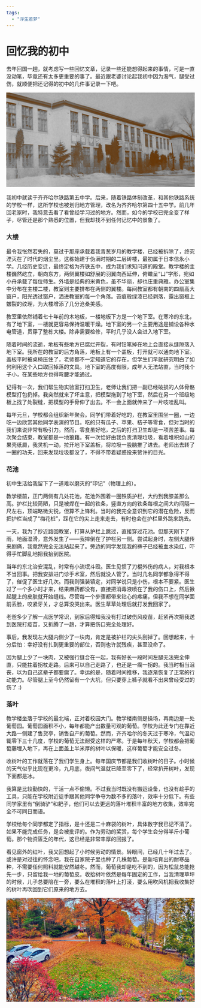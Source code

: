 ```yaml
---
tags: 
  - "浮生若梦"
---
```


# 回忆我的初中

去年回国一趟，就考虑写一些回忆文章，记录一些还能想得起来的事情，可是一直没动笔，毕竟还有太多更重要的事了。最近跟老婆讨论起我初中因为淘气，腿受过伤，就顺便把还记得的初中的几件事记录一下吧。

![](school.png)

我初中就读于齐齐哈尔铁路第五中学。后来，随着铁路体制改革，和其他铁路系统的学校一样，这所学校也被划归地方管理，改名为齐齐哈尔第四十五中学。前几年回老家时，我特意去看了看曾经学习过的地方。然而，如今的学校已完全变了样子，尽管还是那个熟悉的位置，但我却找不到任何记忆中的景象了。

### 大楼

最令我怅然若失的，莫过于那座承载着我青葱岁月的教学楼，已经被拆除了，终究湮灭在了时代的烟尘里。这栋始建于伪满时期的二层砖楼，最初属于日本信永小学。几经历史变迁，最终定格为齐铁五中，成为我们求知问道的殿堂。教学楼的主楼巍然屹立，朝向东方，两侧翼楼如舒展的羽翼向西延伸，俯瞰呈“凵”字形，宛如小舟承载了每位师生。外墙是经典的米黄色，虽不华丽，却也庄重典雅。办公室集中分布在主楼二楼，教室则主要排布在两侧的翼楼。每间教室都有朝南的四扇高大窗户，阳光透过窗户，洒进教室的每一个角落。苔痕般绿漆已经剥落，露出窗框上皴裂的纹理，为大楼增添了几分沧桑美感。

教室里依然铺着七十年前的木地板，一楼地板下方是一个地下室。在寒冷的东北，有了地下室，一楼就更容易保持温暖干燥。地下室的另一个主要用途是铺设各种水电管道，贯穿了整栋大楼。除非需要检修，平时几乎没人会进入地下室。

随着时间的流逝，地板有些地方已腐烂开裂，有时铅笔掉在地上会直接从缝隙落入地下室。我所在的教室的后方角落，地板上有一个盖板，打开就可以通向地下室。盖板平时被桌椅压住了，老师都不一定知道它的存在，但学生们早就研究明白了如何利用这个入口取回掉落的文具。地下室的高度有限，成年人无法站直，当时我个子小，在某些地方也得弯腰才能通过。

记得有一次，我们帮生物实验室打扫卫生，老师让我们把一副已经破损的人体骨骼模型打包扔掉。我突然就来了坏主意，把模型拖到了地下室，然后在另一个班级地板上找了处裂缝，把模型的手骨伸了出去。不一会上面就传来了一片吱哇乱叫。

每年元旦，学校都会组织新年聚会。同学们带着好吃的，在教室里围坐一圈，一边吃一边欣赏其他同学表演的节目。吃的只有瓜子、苹果、桔子等零食，但对当时的我们来说非常有吸引力。然而，零食虽好吃，之后的打扫卫生却是一项苦差事。每次聚会结束，教室都是一地狼籍。有一次恰好由我负责清理垃圾，看着堆积如山的果壳纸屑，我灵机一动，拉开地下室盖板，将垃圾一股脑推了进去。老师出去转了一圈的功夫，回来发现垃圾都没了，不得不带着疑惑投来赞许的目光。

### 花池

初中生活给我留下了一道难以磨灭的“印记”（物理上的）。

教学楼前，正门两侧有几处花池，花池外围着一圈铁质护栏，大约到我膝盖那么高。护栏比较简陋，只是被焊在一起的铁条，竖直方向的铁条每根之间大约间隔一尺左右，顶端略微尖锐，但算不上锋利。当时的我完全意识到它的潜在危险，反而把护栏当成了“梅花桩”，踩在它的尖上走来走去，有时也会在护栏里外跳来跳去。

一天，我为了抄近路回教室，打算从护栏上跳过，直接穿过花池。但那天刚下了雨，地面湿滑，意外发生了——我摔倒在了护栏另一侧。尝试起身时，左侧大腿传来剧痛，我竟然完全无法站起来了。旁边的同学发现我的裤子已经被血水染红，吓得手忙脚乱地把我抬到医院。

当年的东北治安混乱，时常有小流氓斗殴。医生见惯了刀棍外伤的病人，对我根本不当回事。把我安排进门诊手术室，然后就没人管了。当时几名同学都急得不得了，催促了医生好几次。而我则强装镇定，对同学说只是小伤，根本不要紧。医生过了一个多小时才来，结果麻药都没有，直接把消毒液喷在了我的伤口上，然后揪起腿上的皮肤就开始缝线。尽管每一个步骤都带来钻心的疼痛，但我不想在同学面前丢脸，咬紧牙关，才总算没哭出来。医生草草处理后就打发我回家了。

老爸多少了解一点医学常识，到家后得知我没有打过破伤风疫苗，赶紧再次把我送到医院打疫苗，又折腾了一趟，才算把伤口完全处理好。

事后，我发现左大腿内侧少了一块肉，肯定是被护栏的尖头刮掉了。回想起来，十分后怕：幸好没有扎到更重要的部位，否则也许就残疾，甚至没命了。

因为腿上少了一块肉，又被强行缝合在一起，我有好长一段时间左腿无法完全伸直，只能拄着拐杖走路。后来可以自己走路了，也还是一瘸一拐的。我当时相当沮丧，以为自己这辈子都要瘸了。幸运的是，随着时间推移，我逐渐恢复了正常的行动能力。尽管腿上至今仍然留有一个大坑，但只要穿上裤子就看不出来曾经受过的伤了 :)

### 落叶

教学楼坐落于学校的最北端，正对着校园大门。教学楼南侧是操场，再南边是一处葡萄园。葡萄园面积不小，每年都能产出数量可观的葡萄。学校为此还专门在靠近大路一侧建了售货亭，销售自产的葡萄。然而，齐齐哈尔的冬天过于寒冷，气温动辄零下三十几度，学校的葡萄无法耐受这样的严寒。于是每年秋天，学校都会把葡萄藤埋入地下，再在上面盖上半米厚的树叶以保暖，这样葡萄才能安全过冬。

收树叶的工作就落在了我们学生身上。每年国庆节都是我们收树叶的日子。小时候的天气似乎比现在更冷，九月底，夜间气温就已降至零下了，经常扒开树叶，发现下面都是冰。

我算是比较勤快的，干活一点不偷懒。不过我当时既没有搬运设备，也没有趁手的工具，只能在学校附近徒手跟其他同学争夺为数不多的落叶，效率十分低下。有些同学家里有“倒骑驴”和耙子，他们可以去更远的落叶堆积丰富的地方收集，效率完全不可同日而语。

学校给每个同学都定了指标，是十还是二十麻袋的树叶，具体数字我已记不清了。如果不能完成任务，是会被批评的。作为劳动的奖赏，每个学生会分得半斤小葡萄。那个物资匮乏的年代，这已经是非常丰厚的回报了。

看见窗外的红叶，我又回想起了小时候劳动的情景。转眼间，已经几十年过去了。或许是对过往的怀念吧，我在自家院子里也种了几株葡萄。是新培育出的耐寒品种，不需要任何照料就能安然越冬。然而，葡萄我却是吃不到的，因为松鼠总能抢先一步，只留给我一地的葡萄皮。收拾树叶依然是每年固定的工作，当我清理草坪的时候，儿子总要陪在一旁，要么在堆积的落叶上打滚，要么用吹风机把我收集好的树叶再吹回到它们原来的地方去。

![](yard.jpg)
